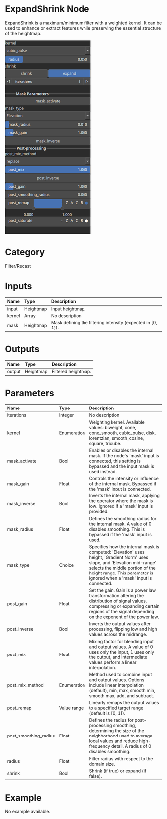 
ExpandShrink Node
=================


ExpandShrink is a maximum/minimum filter with a weighted kernel. It can be used to enhance or extract features while preserving the essential structure of the heightmap.



![img](../../images/nodes/ExpandShrink_settings.png)


# Category


Filter/Recast
# Inputs

|Name|Type|Description|
| :--- | :--- | :--- |
|input|Heightmap|Input heightmap.|
|kernel|Array|No description|
|mask|Heightmap|Mask defining the filtering intensity (expected in [0, 1]).|

# Outputs

|Name|Type|Description|
| :--- | :--- | :--- |
|output|Heightmap|Filtered heightmap.|

# Parameters

|Name|Type|Description|
| :--- | :--- | :--- |
|iterations|Integer|No description|
|kernel|Enumeration|Weighting kernel. Available values: biweight, cone, cone_smooth, cubic_pulse, disk, lorentzian, smooth_cosine, square, tricube.|
|mask_activate|Bool|Enables or disables the internal mask. If the node's 'mask' input is connected, this setting is bypassed and the input mask is used instead.|
|mask_gain|Float|Controls the intensity or influence of the internal mask. Bypassed if the 'mask' input is connected.|
|mask_inverse|Bool|Inverts the internal mask, applying the operator where the mask is low. Ignored if a 'mask' input is provided.|
|mask_radius|Float|Defines the smoothing radius for the internal mask. A value of 0 disables smoothing. This is bypassed if the 'mask' input is used.|
|mask_type|Choice|Specifies how the internal mask is computed: 'Elevation' uses height, 'Gradient Norm' uses slope, and 'Elevation mid-range' selects the middle portion of the height range. This parameter is ignored when a 'mask' input is connected.|
|post_gain|Float|Set the gain. Gain is a power law transformation altering the distribution of signal values, compressing or expanding certain regions of the signal depending on the exponent of the power law.|
|post_inverse|Bool|Inverts the output values after processing, flipping low and high values across the midrange.|
|post_mix|Float|Mixing factor for blending input and output values. A value of 0 uses only the input, 1 uses only the output, and intermediate values perform a linear interpolation.|
|post_mix_method|Enumeration|Method used to combine input and output values. Options include linear interpolation (default), min, max, smooth min, smooth max, add, and subtract.|
|post_remap|Value range|Linearly remaps the output values to a specified target range (default is [0, 1]).|
|post_smoothing_radius|Float|Defines the radius for post-processing smoothing, determining the size of the neighborhood used to average local values and reduce high-frequency detail. A radius of 0 disables smoothing.|
|radius|Float|Filter radius with respect to the domain size.|
|shrink|Bool|Shrink (if true) or expand (if false).|

# Example


No example available.